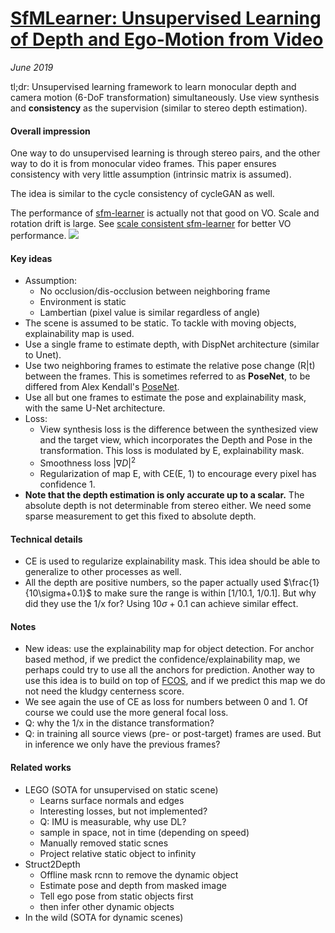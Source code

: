 # [SfMLearner: Unsupervised Learning of Depth and Ego-Motion from Video](https://people.eecs.berkeley.edu/~tinghuiz/projects/SfMLearner/cvpr17_sfm_final.pdf)

_June 2019_

tl;dr: Unsupervised learning framework to learn monocular depth and camera motion (6-DoF transformation) simultaneously. Use view synthesis and **consistency** as the supervision (similar to stereo depth estimation).

#### Overall impression
One way to do unsupervised learning is through stereo pairs, and the other way to do it is from monocular video frames. This paper ensures consistency with very little assumption (intrinsic matrix is assumed).

The idea is similar to the cycle consistency of cycleGAN as well.

The performance of [sfm-learner](sfm_learner.md) is actually not that good on VO. Scale and rotation drift is large. See [scale consistent sfm-learner](sc_sfm_learner.md) for better VO performance.
![](https://pic2.zhimg.com/80/v2-7425fdf248804f0c900d455ab0de5d51_1440w.jpg)


#### Key ideas
- Assumption:
	- No occlusion/dis-occlusion between neighboring frame
	- Environment is static
	- Lambertian (pixel value is similar regardless of angle)
- The scene is assumed to be static. To tackle with moving objects, explainability map is used. 
- Use a single frame to estimate depth, with DispNet architecture (similar to Unet).
- Use two neighboring frames to estimate the relative pose change (R|t) between the frames. This is sometimes referred to as **PoseNet**, to be differed from Alex Kendall's [PoseNet](posenet.md).
- Use all but one frames to estimate the pose and explainability mask, with the same U-Net architecture. 
- Loss: 
	- View synthesis loss is the difference between the synthesized view and the target view, which incorporates the Depth and Pose in the transformation. This loss is modulated by E, explainability mask.
	- Smoothness loss $|\nabla D|^2$
	- Regularization of map E, with CE(E, 1) to encourage every pixel has confidence 1. 
- **Note that the depth estimation is only accurate up to a scalar.** The absolute depth is not determinable from stereo either. We need some sparse measurement to get this fixed to absolute depth.

#### Technical details
- CE is used to regularize explainability mask. This idea should be able to generalize to other processes as well.
- All the depth are positive numbers, so the paper actually used $\frac{1}{10\sigma+0.1}$ to make sure the range is within [1/10.1, 1/0.1]. But why did they use the 1/x for? Using ${10\sigma+0.1}$ can achieve similar effect. 

#### Notes
- New ideas: use the explainability map for object detection. For anchor based method, if we predict the confidence/explainability map, we perhaps could try to use all the anchors for prediction. Another way to use this idea is to build on top of [FCOS](fcos.md), and if we predict this map we do not need the kludgy centerness score. 
- We see again the use of CE as loss for numbers between 0 and 1. Of course we could use the more general focal loss.
- Q: why the 1/x in the distance transformation?
- Q: in training all source views (pre- or post-target) frames are used. But in inference we only have the previous frames?

#### Related works
- LEGO (SOTA for unsupervised on static scene)
	- Learns surface normals and edges
	- Interesting losses, but not implemented?
	- Q: IMU is measurable, why use DL?
	- sample in space, not in time (depending on speed)
	- Manually removed static scnes
	- Project relative static object to infinity
- Struct2Depth
	- Offline mask rcnn to remove the dynamic object
	- Estimate pose and depth from masked image
	- Tell ego pose from static objects first
	- then infer other dynamic objects
- In the wild (SOTA for dynamic scenes)